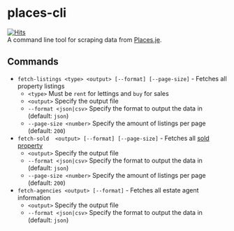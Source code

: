 # places-cli
[![Hits](https://hitcount.dev/p/glitchjsy/places-cli.svg)](https://hitcount.dev/p/glitchjsy/places-cli)  
A command line tool for scraping data from [Places.je](https://places.je).

## Commands
* `fetch-listings <type> <output> [--format] [--page-size]` - Fetches all property listings
    * `<type>` Must be `rent` for lettings and `buy` for sales
    * `<output>` Specify the output file
    * `--format <json|csv>` Specify the format to output the data in (default: `json`)
    * `--page-size <number>` Specify the amount of listings per page (default: `200`)
* `fetch-sold  <output> [--format] [--page-size]` - Fetches all [sold property](https://places.je/sold-property)
    * `<output>` Specify the output file
    * `--format <json|csv>` Specify the format to output the data in (default: `json`)
    * `--page-size <number>` Specify the amount of listings per page (default: `200`)
* `fetch-agencies <output> [--format]` - Fetches all estate agent information
    * `<output>` Specify the output file
    * `--format <json|csv>` Specify the format to output the data in (default: `json`)
